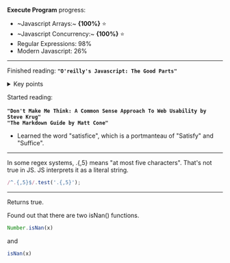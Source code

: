 **Execute Program** progress:

- ~Javascript Arrays:~ **{100%}** ⭐
- ~Javascript Concurrency:~ **{100%}** ⭐
- Regular Expressions: 98%<br>
- Modern Javascript: 26%<br>

---

Finished reading: **`"O'reilly's Javascript: The Good Parts"`**
<details>
<summary>Key points</summary><br>
  
- Always use scope 
- Demystified some grammar 

</details>

Started reading:<br><br>
**`"Don't Make Me Think: A Common Sense Approach To Web Usability by Steve Krug"`**<br>
**`"The Markdown Guide by Matt Cone"`**<br>
- Learned the word "satisfice", which is a portmanteau of "Satisfy" and "Suffice".

---

In some regex systems, .{,5} means "at most five characters". That's not true in JS. JS interprets it as a literal string.
```js
/^.{,5}$/.test('.{,5}');
```

---

Returns true.

Found out that there are two isNan() functions.<br>
```js
Number.isNan(x)
``` 
and 
```js
isNan(x)
```
